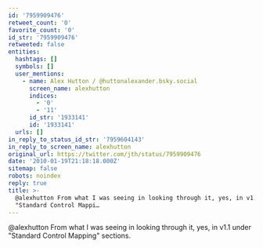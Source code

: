 ```yaml
---
id: '7959909476'
retweet_count: '0'
favorite_count: '0'
id_str: '7959909476'
retweeted: false
entities:
  hashtags: []
  symbols: []
  user_mentions:
    - name: Alex Hutton / @huttonalexander.bsky.social
      screen_name: alexhutton
      indices:
        - '0'
        - '11'
      id_str: '1933141'
      id: '1933141'
  urls: []
in_reply_to_status_id_str: '7959604143'
in_reply_to_screen_name: alexhutton
original_url: https://twitter.com/jth/status/7959909476
date: '2010-01-19T21:18:18.000Z'
sitemap: false
robots: noindex
reply: true
title: >-
  @alexhutton From what I was seeing in looking through it, yes, in v1.1 under
  "Standard Control Mappi…
---
```


@alexhutton From what I was seeing in looking through it, yes, in v1.1 under "Standard Control Mapping" sections.